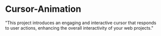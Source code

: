 # Cursor-Animation
"This project introduces an engaging and interactive cursor that responds to user actions, enhancing the overall interactivity of your web projects."
